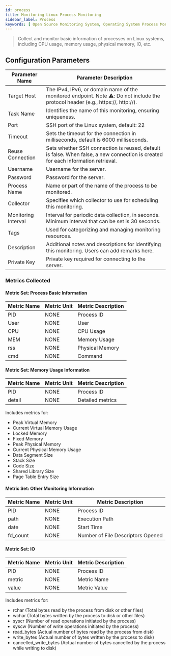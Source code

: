 ```yaml
---
id: process
title: Monitoring Linux Process Monitoring
sidebar_label: Process
keywords: [ Open Source Monitoring System, Operating System Process Monitoring, Process Monitoring ]
---
```


> Collect and monitor basic information of processes on Linux systems, including CPU usage, memory usage, physical memory, IO, etc.

## Configuration Parameters

| Parameter Name      | Parameter Description                                                                                                            |
|---------------------|----------------------------------------------------------------------------------------------------------------------------------|
| Target Host         | The IPv4, IPv6, or domain name of the monitored endpoint. Note ⚠️: Do not include the protocol header (e.g., https://, http://). |
| Task Name           | Identifies the name of this monitoring, ensuring uniqueness.                                                                     |
| Port                | SSH port of the Linux system, default: 22                                                                                        |
| Timeout             | Sets the timeout for the connection in milliseconds, default is 6000 milliseconds.                                               |
| Reuse Connection    | Sets whether SSH connection is reused, default is false. When false, a new connection is created for each information retrieval. |
| Username            | Username for the server.                                                                                                         |
| Password            | Password for the server.                                                                                                         |
| Process Name        | Name or part of the name of the process to be monitored.                                                                         |
| Collector           | Specifies which collector to use for scheduling this monitoring.                                                                 |
| Monitoring Interval | Interval for periodic data collection, in seconds. Minimum interval that can be set is 30 seconds.                               |
| Tags                | Used for categorizing and managing monitoring resources.                                                                         |
| Description         | Additional notes and descriptions for identifying this monitoring. Users can add remarks here.                                   |
| Private Key         | Private key required for connecting to the server.                                                                               |

### Metrics Collected

#### Metric Set: Process Basic Information

| Metric Name | Metric Unit | Metric Description |
|-------------|-------------|--------------------|
| PID         | NONE        | Process ID         |
| User        | NONE        | User               |
| CPU         | NONE        | CPU Usage          |
| MEM         | NONE        | Memory Usage       |
| rss         | NONE        | Physical Memory    |
| cmd         | NONE        | Command            |

#### Metric Set: Memory Usage Information

| Metric Name | Metric Unit | Metric Description |
|-------------|-------------|--------------------|
| PID         | NONE        | Process ID         |
| detail      | NONE        | Detailed metrics   |

Includes metrics for:

- Peak Virtual Memory
- Current Virtual Memory Usage
- Locked Memory
- Fixed Memory
- Peak Physical Memory
- Current Physical Memory Usage
- Data Segment Size
- Stack Size
- Code Size
- Shared Library Size
- Page Table Entry Size

#### Metric Set: Other Monitoring Information

| Metric Name | Metric Unit | Metric Description                |
|-------------|-------------|-----------------------------------|
| PID         | NONE        | Process ID                        |
| path        | NONE        | Execution Path                    |
| date        | NONE        | Start Time                        |
| fd_count    | NONE        | Number of File Descriptors Opened |

#### Metric Set: IO

| Metric Name | Metric Unit | Metric Description |
|-------------|-------------|--------------------|
| PID         | NONE        | Process ID         |
| metric      | NONE        | Metric Name        |
| value       | NONE        | Metric Value       |

Includes metrics for:

- rchar (Total bytes read by the process from disk or other files)
- wchar (Total bytes written by the process to disk or other files)
- syscr (Number of read operations initiated by the process)
- syscw (Number of write operations initiated by the process)
- read_bytes (Actual number of bytes read by the process from disk)
- write_bytes (Actual number of bytes written by the process to disk)
- cancelled_write_bytes (Actual number of bytes cancelled by the process while writing to disk)
